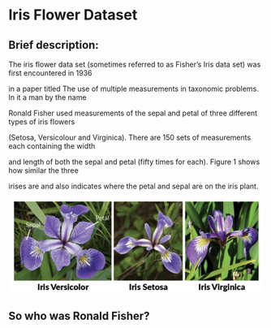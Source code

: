 # Iris Flower Dataset



## Brief description:



The iris flower data set (sometimes referred to as Fisher’s Iris data set) was first encountered in 1936 

in a paper titled The use of multiple measurements in taxonomic problems. In it a man by the name 

Ronald Fisher used measurements of the sepal and petal of three different types of iris flowers 

(Setosa, Versicolour and Virginica). There are 150 sets of measurements each containing the width 

and length of both the sepal and petal (fifty times for each). Figure 1 shows how similar the three 

irises are and also indicates where the petal and sepal are on the iris plant.



![Image of All three Iris flowers](Images-and-tables/IrisComparison.png)



## So who was Ronald Fisher?
